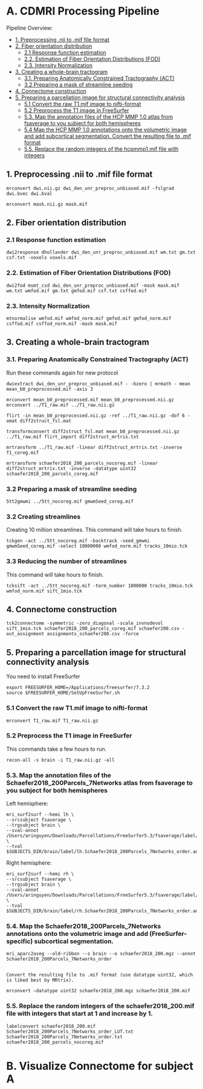 # A. CDMRI Processing Pipeline

Pipeline Overview:

- [1. Preprocessing .nii to .mif file format](#1-preprocessing-nii-to-mif-file-format)
- [2. Fiber orientation distribution](#2-fiber-orientation-distribution)
    - [2.1 Response function estimation](#21-response-function-estimation)
    - [2.2. Estimation of Fiber Orientation Distributions (FOD)](#22-estimation-of-fiber-orientation-distributions-fod)
    - [2.3. Intensity Normalization](#23-intensity-normalization)
- [3. Creating a whole-brain tractogram](#3-creating-a-whole-brain-tractogram)
    - [3.1. Preparing Anatomically Constrained Tractography (ACT)](#31-preparing-anatomically-constrained-tractography-act)
    - [3.2 Preparing a mask of streamline seeding](#32-preparing-a-mask-of-streamline-seeding)
- [4. Connectome construction](#4-connectome-construction)
- [5. Preparing a parcellation image for structural connectivity analysis](#5-preparing-a-parcellation-image-for-structural-connectivity-analysis)
    - [5.1 Convert the raw T1.mif image to nifti-format](#51-convert-the-raw-t1mif-image-to-nifti-format)
    - [5.2 Preprocess the T1 image in FreeSurfer](#52-preprocess-the-t1-image-in-freesurfer)
    - [5.3. Map the annotation files of the HCP MMP 1.0 atlas from fsaverage to you subject for both hemispheres](#53-map-the-annotation-files-of-the-schaefer2018_200parcels_7networks-atlas-from-fsaverage-to-you-subject-for-both-hemispheres)
    - [5.4 Map the HCP MMP 1.0 annotations onto the volumetric image and add subcortical segmentation. Convert the resulting file to .mif format](#54-map-the-schaefer2018_200parcels_7networks-annotations-onto-the-volumetric-image-and-add-freesurfer-specific-subcortical-segmentation)
    - [5.5. Replace the random integers of the hcpmmp1.mif file with integers](#55-replace-the-random-integers-of-the-schaefer2018_200mif-file-with-integers-that-start-at-1-and-increase-by-1)

## 1. Preprocessing .nii to .mif file format 
```console
mrconvert dwi.nii.gz dwi_den_unr_preproc_unbiased.mif -fslgrad dwi.bvec dwi.bval
```

```console
mrconvert mask.nii.gz mask.mif 
```

## 2. Fiber orientation distribution

### 2.1 Response function estimation

```console
dwi2response dhollander dwi_den_unr_preproc_unbiased.mif wm.txt gm.txt csf.txt -voxels voxels.mif 
```

<a name='c2w2.'></a>
### 2.2. Estimation of Fiber Orientation Distributions (FOD)
```console
dwi2fod msmt_csd dwi_den_unr_preproc_unbiased.mif -mask mask.mif wm.txt wmfod.mif gm.txt gmfod.mif csf.txt csffod.mif 
```

### 2.3. Intensity Normalization
```console
mtnormalise wmfod.mif wmfod_norm.mif gmfod.mif gmfod_norm.mif csffod.mif csffod_norm.mif -mask mask.mif 
```

## 3. Creating a whole-brain tractogram

### 3.1. Preparing Anatomically Constrained Tractography (ACT)

Run these commands again for new protocol

```console
dwiextract dwi_den_unr_preproc_unbiased.mif - -bzero | mrmath - mean mean_b0_preprocessed.mif -axis 3 

mrconvert mean_b0_preprocessed.mif mean_b0_preprocessed.nii.gz 
mrconvert ../T1_raw.mif ../T1_raw.nii.gz 

flirt -in mean_b0_preprocessed.nii.gz -ref ../T1_raw.nii.gz -dof 6 -omat diff2struct_fsl.mat

transformconvert diff2struct_fsl.mat mean_b0_preprocessed.nii.gz ../T1_raw.mif flirt_import diff2struct_mrtrix.txt 

mrtransform ../T1_raw.mif -linear diff2struct_mrtrix.txt -inverse T1_coreg.mif 

mrtransform schaefer2018_200_parcels_nocoreg.mif -linear diff2struct_mrtrix.txt -inverse -datatype uint32 schaefer2018_200_parcels_coreg.mif 
```

### 3.2 Preparing a mask of streamline seeding
```console
5tt2gmwmi ../5tt_nocoreg.mif gmwmSeed_coreg.mif 
```

### 3.2 Creating streamlines


Creating 10 million streamlines. This command will take hours to finish.

```console
tckgen -act ../5tt_nocoreg.mif -backtrack -seed_gmwmi gmwmSeed_coreg.mif -select 10000000 wmfod_norm.mif tracks_10mio.tck 
```


### 3.3 Reducing the number of streamlines
This command will take hours to finish.
```console
tcksift -act ../5tt_nocoreg.mif -term_number 1000000 tracks_10mio.tck wmfod_norm.mif sift_1mio.tck 
```

## 4. Connectome construction

```console
tck2connectome -symmetric -zero_diagonal -scale_invnodevol sift_1mio.tck schaefer2018_200_parcels_coreg.mif schaefer200.csv -out_assignment assignments_schaefer200.csv -force
```

## 5. Preparing a parcellation image for structural connectivity analysis

You need to install FreeSurfer

```console
export FREESURFER_HOME=/Applications/freesurfer/7.3.2
source $FREESURFER_HOME/SetUpFreeSurfer.sh
```

### 5.1 Convert the raw T1.mif image to nifti-format
```console
mrconvert T1_raw.mif T1_raw.nii.gz
```

### 5.2 Preprocess the T1 image in FreeSurfer
This commands take a few hours to run.
```console
recon-all -s brain -i T1_raw.nii.gz -all
```

### 5.3. Map the annotation files of the Schaefer2018_200Parcels_7Networks atlas from fsaverage to you subject for both hemispheres

Left hemisphere:

```console
mri_surf2surf --hemi lh \                
--srcsubject fsaverage \
--trgsubject brain \
--sval-annot /Users/aringuyen/Downloads/Parcellations/FreeSurfer5.3/fsaverage/label/lh.Schaefer2018_200Parcels_7Networks_order.annot \
--tval $SUBJECTS_DIR/brain/label/lh.Schaefer2018_200Parcels_7Networks_order.annot
```

Right hemisphere:

```console
mri_surf2surf --hemi rh \                
--srcsubject fsaverage \
--trgsubject brain \
--sval-annot /Users/aringuyen/Downloads/Parcellations/FreeSurfer5.3/fsaverage/label/rh.Schaefer2018_200Parcels_7Networks_order.annot \
--tval $SUBJECTS_DIR/brain/label/rh.Schaefer2018_200Parcels_7Networks_order.annot
```

### 5.4. Map the Schaefer2018_200Parcels_7Networks annotations onto the volumetric image and add (FreeSurfer-specific) subcortical segmentation. 

```console
mri_aparc2aseg --old-ribbon --s brain --o schaefer2018_200.mgz --annot Schaefer2018_200Parcels_7Networks_order


Convert the resulting file to .mif format (use datatype uint32, which is liked best by MRtrix).

mrconvert –datatype uint32 schaefer2018_200.mgz schaefer2018_200.mif
```

### 5.5. Replace the random integers of the schaefer2018_200.mif file with integers that start at 1 and increase by 1.

```console
labelconvert schaefer2018_200.mif Schaefer2018_200Parcels_7Networks_order_LUT.txt Schaefer2018_200Parcels_7Networks_order.txt schaefer2018_200_parcels_nocoreg.mif
```

# B. Visualize Connectome for subject A 
